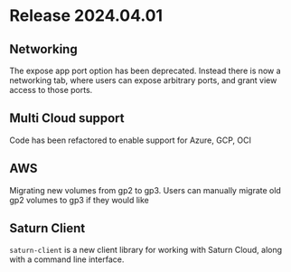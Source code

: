 # Release 2024.04.01

## Networking

The expose app port option has been deprecated. Instead there is now a networking tab, where users can expose arbitrary ports, and grant view access to those ports.

## Multi Cloud support

Code has been refactored to enable support for Azure, GCP, OCI

## AWS

Migrating new volumes from gp2 to gp3. Users can manually migrate old gp2 volumes to gp3 if they would like

## Saturn Client

`saturn-client` is a new client library for working with Saturn Cloud, along with a command line interface.
